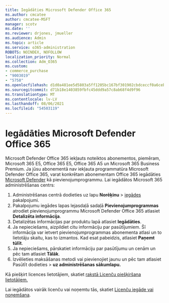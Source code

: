 ```yaml
---
title: Iegādāties Microsoft Defender Office 365
ms.author: cmcatee
author: cmcatee-MSFT
manager: scotv
ms.date: ''
ms.reviewer: drjones, jmueller
ms.audience: Admin
ms.topic: article
ms.service: o365-administration
ROBOTS: NOINDEX, NOFOLLOW
localization_priority: Normal
ms.collection: Adm_O365
ms.custom:
- commerce_purchase
- "9003019"
- "5758"
ms.openlocfilehash: d1d0a481ee5d5803a5ff1205bc167bf301902cbdceccf0a6ceb8497ebc65e54a
ms.sourcegitcommit: d71b18e1403859fbfc45ddd9a57c8ab68f4d9f96
ms.translationtype: MT
ms.contentlocale: lv-LV
ms.lasthandoff: 08/06/2021
ms.locfileid: "54503119"
---
```

# <a name="purchase-microsoft-defender-for-office-365"></a>Iegādāties Microsoft Defender Office 365

Microsoft Defender Office 365 iekļauts noteiktos abonementos, piemēram, Microsoft 365 E5, Office 365 E5, Office 365 A5 un Microsoft 365 Business Premium. Ja jūsu abonementā nav iekļauta programmatūra Microsoft Defender Office 365, varat konkrētam abonementam Office 365 iegādāties [Microsoft Defender](/microsoft-365/security/office-365-security/office-365-atp) kā pievienojumprogrammu. Lai iegādātos Microsoft 365 administrēšanas centrs:

1. Administrēšanas centrā dodieties uz lapu **Norēķinu**  >  [iegādes](https://go.microsoft.com/fwlink/p/?linkid=868433) pakalpojumi.
2. Pakalpojumu iegādes lapas  lejasdaļā sadaļā **Pievienojumprogrammas** atrodiet pievienojumprogrammu Microsoft Defender Office 365 atlasiet **Detalizēta informācija**.
3. Detalizētas informācijas par produktu lapā atlasiet **Iegādāties**.
4. Ja nepieciešams, aizpildiet citu informāciju par pasūtījumiem. Šī informācija var ietvert pievienojumprogrammas abonementa atlasi un to lietotāju skaitu, kas to izmantos. Kad esat pabeidzis, atlasiet **Paņemt tūlīt**.
5. Ja nepieciešams, pārskatiet informāciju par pasūtījumu un cenām un pēc tam atlasiet **Tālāk**.
6. Izvēlieties maksāšanas metodi vai pievienojiet jaunu un pēc tam atlasiet Pasūtīt dodieties  >  **uz administrēšanas sākumlapu.**

Kā piešķirt licences lietotājiem, skatiet [rakstā Licenču piešķiršana lietotājiem.](/microsoft-365/admin/manage/assign-licenses-to-users)

Lai iegādātos vairāk licenču vai noņemtu tās, skatiet [Licenču iegāde vai noņemšana](/microsoft-365/commerce/licenses/buy-licenses#buy-or-remove-licenses-for-your-business-subscription).